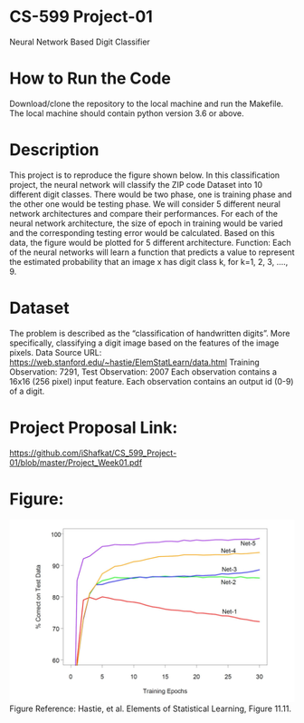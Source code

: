 # CS-599 Project-01
Neural Network Based Digit Classifier
# How to Run the Code
Download/clone the repository to the local machine and run the Makefile. The local machine should contain python version 3.6 or above.
# Description
This project is to reproduce the figure shown below.
In this classification project, the neural network will classify the ZIP code Dataset into 10 different digit classes. There would be two phase, one is training phase and the other one would be testing phase. We will consider 5 different neural network architectures and compare their performances. For each of the neural network architecture, the size of epoch in training would be varied and the corresponding testing error would be calculated. Based on this data, the figure would be plotted for 5 different architecture.
Function: Each of the neural networks will learn a function that predicts a value to represent the estimated probability that an image x has digit class k, for k=1, 2, 3, …., 9.
# Dataset
The problem is described as the “classification of handwritten digits”. More specifically, classifying a digit image based on the features of the image pixels.
Data Source URL: https://web.stanford.edu/~hastie/ElemStatLearn/data.html
Training Observation: 7291, Test Observation: 2007
Each observation contains a 16x16 (256 pixel) input feature.
Each observation contains an output id (0-9) of a digit.

# Project Proposal Link:
https://github.com/iShafkat/CS_599_Project-01/blob/master/Project_Week01.pdf


# Figure:
![image](https://github.com/iShafkat/CS_599_Project-01/blob/master/figure1.JPG)
Figure Reference: Hastie, et al. Elements of Statistical Learning, Figure 11.11.
